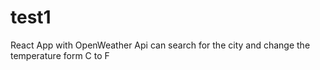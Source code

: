 # test1
React App with OpenWeather Api can search for the city and change the temperature form C to F 
